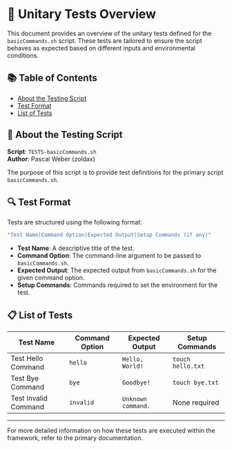 # 🧪 Unitary Tests Overview

This document provides an overview of the unitary tests defined for the `basicCommands.sh` script. These tests are tailored to ensure the script behaves as expected based on different inputs and environmental conditions.

## 📚 Table of Contents

- [About the Testing Script](#about-the-testing-script)
- [Test Format](#test-format)
- [List of Tests](#list-of-tests)

## 📖 About the Testing Script

**Script**: `TESTS-basicCommands.sh`  
**Author**: Pascal Weber (zoldax)

The purpose of this script is to provide test definitions for the primary script `basicCommands.sh`. 

## 🔍 Test Format

Tests are structured using the following format:

```bash
"Test Name|Command Option|Expected Output|Setup Commands (if any)"
```

- **Test Name**: A descriptive title of the test.
- **Command Option**: The command-line argument to be passed to `basicCommands.sh`.
- **Expected Output**: The expected output from `basicCommands.sh` for the given command option.
- **Setup Commands**: Commands required to set the environment for the test.

## 📋 List of Tests

| Test Name             | Command Option | Expected Output     | Setup Commands         |
|-----------------------|----------------|---------------------|------------------------|
| Test Hello Command    | `hello`        | `Hello, World!`     | `touch hello.txt`      |
| Test Bye Command      | `bye`          | `Goodbye!`          | `touch bye.txt`        |
| Test Invalid Command  | `invalid`      | `Unknown command.`  | None required          |

---

For more detailed information on how these tests are executed within the framework, refer to the primary documentation.
